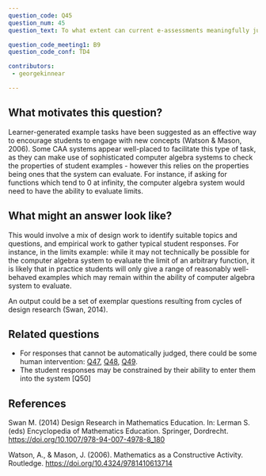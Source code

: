 ```yaml
---
question_code: Q45 
question_num: 45 
question_text: To what extent can current e-assessments meaningfully judge student responses to example generation tasks? 

question_code_meeting1: B9 
question_code_conf: TD4 

contributors: 
 - georgekinnear

---
```


## What motivates this question?

Learner-generated example tasks have been suggested as an effective way to encourage students to engage with new concepts (Watson & Mason, 2006). Some CAA systems appear well-placed to facilitate this type of task, as they can make use of sophisticated computer algebra systems to check the properties of student examples - however this relies on the properties being ones that the system can evaluate. For instance, if asking for functions which tend to 0 at infinity, the computer algebra system would need to have the ability to evaluate limits.

## What might an answer look like?

This would involve a mix of design work to identify suitable topics and questions, and empirical work to gather typical student responses. For instance, in the limits example: while it may not technically be possible for the computer algebra system to evaluate the limit of an arbitrary function, it is likely that in practice students will only give a range of reasonably well-behaved examples which may remain within the ability of computer algebra system to evaluate.

An output could be a set of exemplar questions resulting from cycles of design research (Swan, 2014).

## Related questions

* For responses that cannot be automatically judged, there could be some human intervention: [Q47](Q47), [Q48](Q48), [Q49](Q49).
* The student responses may be constrained by their ability to enter them into the system [Q50]

## References

Swan M. (2014) Design Research in Mathematics Education. In: Lerman S. (eds) Encyclopedia of Mathematics Education. Springer, Dordrecht. https://doi.org/10.1007/978-94-007-4978-8_180

Watson, A., & Mason, J. (2006). Mathematics as a Constructive Activity. Routledge. https://doi.org/10.4324/9781410613714